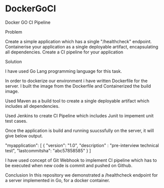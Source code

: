 # DockerGoCI
Docker GO CI Pipeline

Problem

Create a simple application which has a single "/healthcheck" endpoint.
Containerise your application as a single deployable artifact, encapsulating all dependencies.
Create a CI pipeline for your application


Solution

I have used Go Lang programming language for this task.

In order to dockerize our environment i have written Dockerfile for the server. I built the image from the Dockerfile and Containerized the build image.

Used Maven as a build tool to create a single deployable artifact which includes all dependencies.

Used Jenkins to create CI Pipeline which includes Junit to impement unit test cases.

Once the application is build and running suucssfully on the server, it will give below output.

"myapplication": [
{
"version": "1.0",
"description" : "pre-interview technical test",
"lastcommitsha": "abc57858585"
}
]

I have used concept of Git Webhook to implement CI pipeline which has to be executed when new code is commit and pushed on Github.


Conclusion
In this repository we demonstrated a /healthcheck endpoint for a server implemented in Go, for a docker container.
